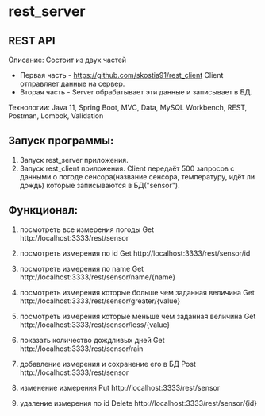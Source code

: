 # rest_server

## REST API
Описание:
Состоит из двух частей
- Первая часть - https://github.com/skostia91/rest_client
Client отправляет данные на сервер. 
- Вторая часть - Server обрабатывает эти данные и записывает в БД.

Технологии: Java 11, Spring Boot, MVC, Data, MySQL Workbench, REST, Postman, Lombok, Validation

## Запуск программы:
1. Запуск rest_server приложения.
2. Запуск rest_client приложения.
Client передаёт 500 запросов с данными о погоде сенсора(название сенсора, температуру, идёт ли дождь) которые записываются в БД("sensor"). 

## Функционал:
1. посмотреть все измерения погоды
Get
http://localhost:3333/rest/sensor

2. посмотреть измерения по id
Get
http://localhost:3333/rest/sensor/id

3. посмотреть измерения по name
Get
http://localhost:3333/rest/sensor/name/{name}

4. посмотреть измерения которые больше чем заданная величина
Get
http://localhost:3333/rest/sensor/greater/{value}

5. посмотреть измерения которые меньше чем заданная величина
Get
http://localhost:3333/rest/sensor/less/{value}

6. показать количество дождливых дней
Get
http://localhost:3333/rest/sensor/rain

7. добавление измерения и сохранение его в БД
Post
http://localhost:3333/rest/sensor

8. изменение измерения
Put
http://localhost:3333/rest/sensor

9. удаление измерения по id
Delete
http://localhost:3333/rest/sensor/{id}
